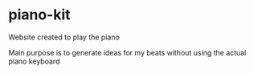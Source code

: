 # piano-kit

Website created to play the piano

Main purpose is to generate ideas for my beats without using the actual piano keyboard
